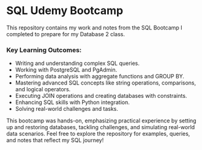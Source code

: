 # SQL Udemy Bootcamp
This repository contains my work and notes from the SQL Bootcamp I completed to prepare for my Database 2 class.

### Key Learning Outcomes:
- Writing and understanding complex SQL queries.
- Working with PostgreSQL and PgAdmin.
- Performing data analysis with aggregate functions and GROUP BY.
- Mastering advanced SQL concepts like string operations, comparisons, and logical operators.
- Executing JOIN operations and creating databases with constraints.
- Enhancing SQL skills with Python integration.
- Solving real-world challenges and tasks.

This bootcamp was hands-on, emphasizing practical experience by setting up and restoring databases, tackling challenges, and simulating real-world data scenarios.
Feel free to explore the repository for examples, queries, and notes that reflect my SQL journey!

